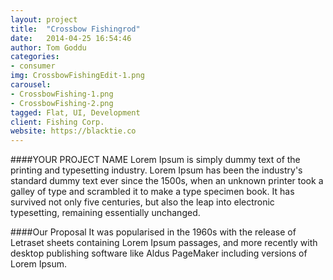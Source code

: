 ```yaml
---
layout: project
title:  "Crossbow Fishingrod"
date:   2014-04-25 16:54:46
author: Tom Goddu
categories:
- consumer
img: CrossbowFishingEdit-1.png
carousel:
- CrossbowFishing-1.png
- CrossbowFishing-2.png
tagged: Flat, UI, Development
client: Fishing Corp.
website: https://blacktie.co
---
```

####YOUR PROJECT NAME
Lorem Ipsum is simply dummy text of the printing and typesetting industry. Lorem Ipsum has been the industry's standard dummy text ever since the 1500s, when an unknown printer took a galley of type and scrambled it to make a type specimen book. It has survived not only five centuries, but also the leap into electronic typesetting, remaining essentially unchanged.

####Our Proposal
It was popularised in the 1960s with the release of Letraset sheets containing Lorem Ipsum passages, and more recently with desktop publishing software like Aldus PageMaker including versions of Lorem Ipsum.
